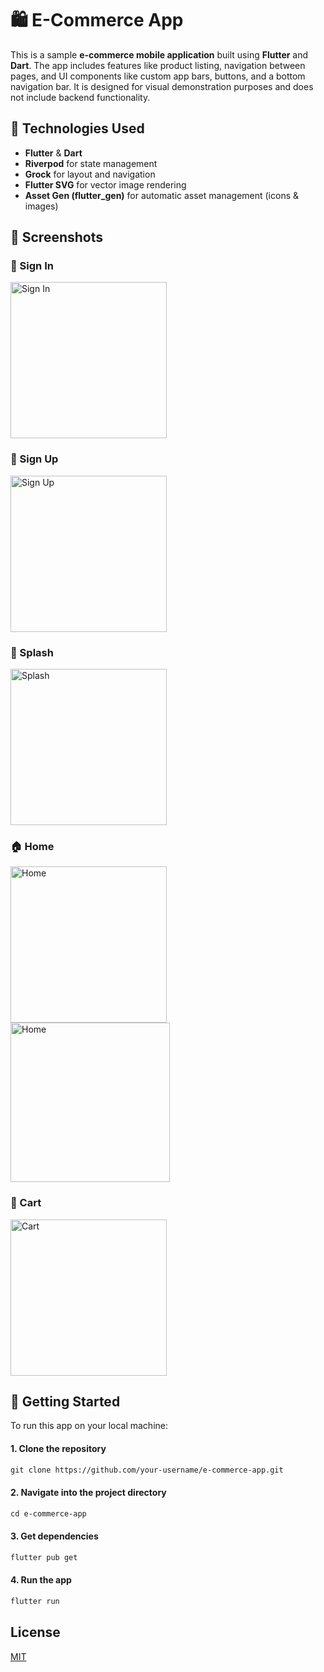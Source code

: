 # 🛍️ E-Commerce App

This is a sample **e-commerce mobile application** built using **Flutter** and **Dart**. The app includes features like product listing, navigation between pages, and UI components like custom app bars, buttons, and a bottom navigation bar. It is designed for visual demonstration purposes and does not include backend functionality.

## 🧠 Technologies Used

- **Flutter** & **Dart**
- **Riverpod** for state management
- **Grock** for layout and navigation
- **Flutter SVG** for vector image rendering
- **Asset Gen (flutter_gen)** for automatic asset management (icons & images)

## 📸 Screenshots

### 🔐 Sign In 
<img src="assets/screenshots/sc001.png" alt="Sign In" width="250"/>

### 📝 Sign Up
<img src="assets/screenshots/sc01.png" alt="Sign Up" width="250"/>

### 👋 Splash
<img src="assets/screenshots/sc1.png" alt="Splash" width="250"/>

### 🏠 Home 
<img src="assets/screenshots/sc2.png" alt="Home" width="250"/> <img src="assets/screenshots/sc3.png" alt="Home" width="255"/>

### 🛒 Cart
<img src="assets/screenshots/sc4.png" alt="Cart" width="250"/>

## 🚀 Getting Started

To run this app on your local machine:

#### 1. Clone the repository
```markdown
git clone https://github.com/your-username/e-commerce-app.git
```
#### 2. Navigate into the project directory
```markdown
cd e-commerce-app
```
#### 3. Get dependencies
```markdown
flutter pub get
```
#### 4. Run the app
```markdown
flutter run
```
## License

[MIT](https://choosealicense.com/licenses/mit/)


